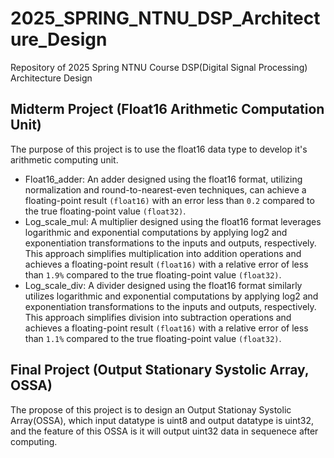 # 2025_SPRING_NTNU_DSP_Architecture_Design
Repository of 2025 Spring NTNU Course DSP(Digital Signal Processing) Architecture Design

## Midterm Project (Float16 Arithmetic Computation Unit)
The purpose of this project is to use the float16 data type to develop it's arithmetic computing unit.
- Float16_adder: An adder designed using the float16 format, utilizing normalization and round-to-nearest-even techniques, can achieve a floating-point result `(float16)` with an error less than `0.2` compared to the true floating-point value `(float32)`.
- Log_scale_mul: A multiplier designed using the float16 format leverages logarithmic and exponential computations by applying log2 and exponentiation transformations to the inputs and outputs, respectively. This approach simplifies multiplication into addition operations and achieves a floating-point result `(float16)` with a relative error of less than `1.9%` compared to the true floating-point value `(float32)`.
- Log_scale_div: A divider designed using the float16 format similarly utilizes logarithmic and exponential computations by applying log2 and exponentiation transformations to the inputs and outputs, respectively. This approach simplifies division into subtraction operations and achieves a floating-point result `(float16)` with a relative error of less than `1.1%` compared to the true floating-point value `(float32)`.

## Final Project (Output Stationary Systolic Array, OSSA)
The propose of this project is to design an Output Stationay Systolic Array(OSSA), which input datatype is uint8 and output datatype is uint32, and the feature of this OSSA is it will output uint32 data in sequenece after computing.
